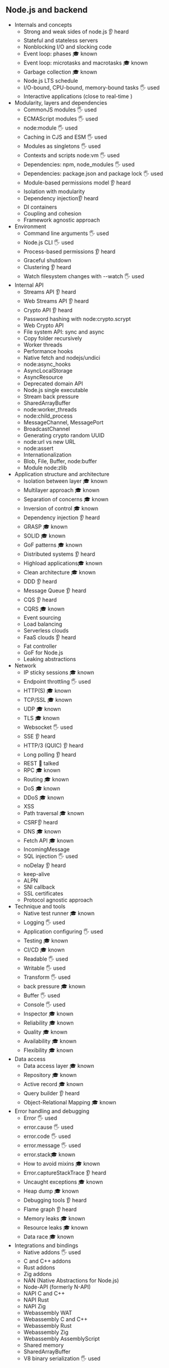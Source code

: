 ## Node.js and backend

- Internals and concepts
  - Strong and weak sides of node.js 👂 heard
  - Stateful and stateless servers 
  - Nonblocking I/O and slocking code
  - Event loop: phases 🎓 known
  - Event loop: microtasks and macrotasks 🎓 known
  - Garbage collection 🎓 known 
  - Node.js LTS schedule 
  - I/O-bound, CPU-bound, memory-bound tasks 🖐️ used
  - Interactive applications (close to real-time )
- Modularity, layers and dependencies
  - CommonJS modules 🖐️ used
  - ECMAScript modules 🖐️ used
  - node:module 🖐️ used
  - Caching in CJS and ESM 🖐️ used
  - Modules as singletons 🖐️ used
  - Contexts and scripts node:vm 🖐️ used
  - Dependencies: npm, node_modules 🖐️ used
  - Dependencies: package.json and package lock 🖐️ used
  - Module-based permissions model 👂 heard
  - Isolation with modularity
  - Dependency injection👂 heard
  - DI containers 
  - Coupling and cohesion
  - Framework agnostic approach 
- Environment
  - Command line arguments 🖐️ used
  - Node.js CLI 🖐️ used
  - Process-based permissions 👂 heard
  - Graceful shutdown 
  - Clustering 👂 heard
  - Watch filesystem changes with --watch 🖐️ used
- Internal API
  - Streams API 👂 heard 
  - Web Streams API 👂 heard
  - Crypto API 👂 heard
  - Password hashing with node:crypto.scrypt
  - Web Crypto API
  - File system API: sync and async
  - Copy folder recursively
  - Worker threads
  - Performance hooks
  - Native fetch and nodejs/undici
  - node:async_hooks
  - AsyncLocalStorage
  - AsyncResource
  - Deprecated domain API
  - Node.js single executable
  - Stream back pressure
  - SharedArrayBuffer
  - node:worker_threads
  - node:child_process
  - MessageChannel, MessagePort
  - BroadcastChannel
  - Generating crypto random UUID
  - node:url vs new URL
  - node:assert
  - Internationalization
  - Blob, File, Buffer, node:buffer
  - Module node:zlib
- Application structure and architecture
  - Isolation between layer 🎓 known
  - Multilayer approach 🎓 known 
  - Separation of concerns 🎓 known
  - Inversion of control 🎓 known
  - Dependency injection 👂 heard
  - GRASP 🎓 known
  - SOLID 🎓 known
  - GoF patterns 🎓 known
  - Distributed systems 👂 heard
  - Highload applications🎓 known
  - Clean architecture 🎓 known
  - DDD 👂 heard
  - Message Queue 👂 heard
  - CQS 👂 heard
  - CQRS 🎓 known
  - Event sourcing 
  - Load balancing
  - Serverless clouds
  - FaaS clouds 👂 heard
  - Fat controller
  - GoF for Node.js
  - Leaking abstractions
- Network
  - IP sticky sessions 🎓 known
  - Endpoint throttling 🖐️ used
  - HTTP(S) 🎓 known
  - TCP/SSL 🎓 known
  - UDP 🎓 known
  - TLS 🎓 known
  - Websocket 🖐️ used
  - SSE 👂 heard
  - HTTP/3 (QUIC) 👂 heard
  - Long polling 👂 heard
  - REST 📢 talked
  - RPC 🎓 known
  - Routing 🎓 known
  - DoS 🎓 known
  - DDoS 🎓 known
  - XSS
  - Path traversal 🎓 known
  - CSRF👂 heard
  - DNS 🎓 known
  - Fetch API 🎓 known
  - IncomingMessage
  - SQL injection 🖐️ used
  - noDelay 👂 heard
  - keep-alive
  - ALPN
  - SNI callback
  - SSL certificates
  - Protocol agnostic approach
- Technique and tools
  - Native test runner 🎓 known
  - Logging 🖐️ used
  - Application configuring 🖐️ used
  - Testing 🎓 known
  - CI/CD 🎓 known
  - Readable 🖐️ used
  - Writable 🖐️ used
  - Transform 🖐️ used
  - back pressure 🎓 known
  - Buffer 🖐️ used
  - Console 🖐️ used
  - Inspector 🎓 known
  - Reliability 🎓 known
  - Quality 🎓 known
  - Availability 🎓 known
  - Flexibility 🎓 known
- Data access
  - Data access layer 🎓 known
  - Repository 🎓 known
  - Active record 🎓 known
  - Query builder 👂 heard
  - Object-Relational Mapping 🎓 known
- Error handling and debugging
  - Error 🖐️ used
  - error.cause 🖐️ used
  - error.code 🖐️ used
  - error.message 🖐️ used
  - error.stack🎓 known
  - How to avoid mixins 🎓 known
  - Error.captureStackTrace 👂 heard
  - Uncaught exceptions 🎓 known
  - Heap dump 🎓 known
  - Debugging tools 👂 heard
  - Flame graph 👂 heard
  - Memory leaks 🎓 known
  - Resource leaks 🎓 known
  - Data race 🎓 known 
- Integrations and bindings
  - Native addons 🖐️ used
  - C and C++ addons
  - Rust addons
  - Zig addons
  - NAN (Native Abstractions for Node.js)
  - Node-API (formerly N-API)
  - NAPI C and C++
  - NAPI Rust
  - NAPI Zig
  - Webassembly WAT
  - Webassembly C and C++
  - Webassembly Rust
  - Webassembly Zig
  - Webassembly AssemblyScript
  - Shared memory
  - SharedArrayBuffer
  - V8 binary serialization 🖐️ used
